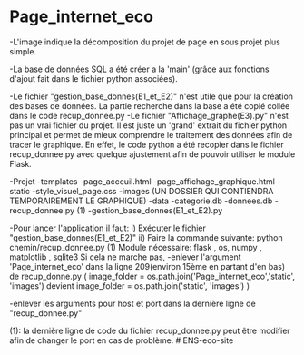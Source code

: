 # Page_internet_eco
-L'image indique la décomposition du projet de page en sous projet plus simple. 

-La base de données SQL a été créer a la 'main' (grâce aux fonctions d'ajout fait dans le fichier python associées). 

-Le fichier "gestion_base_donnes(E1_et_E2)" n'est utile que pour la création des bases de données. La partie recherche dans la base a été copié collée dans le code recup_donnee.py
-Le fichier "Affichage_graphe(E3).py" n'est pas un vrai fichier du projet. Il est juste un 'grand' extrait du fichier python principal et permet de mieux comprendre le traitement des données afin de tracer le graphique.
En effet, le code python a été recopier dans le fichier recup_donnee.py avec quelque ajustement afin de pouvoir utiliser le module Flask.

-Projet
    -templates
        -page_acceuil.html
        -page_affichage_graphique.html
    -static
        -style_visuel_page.css
        -images (UN DOSSIER QUI CONTIENDRA TEMPORAIREMENT LE GRAPHIQUE)
    -data
        -categorie.db
        -donnees.db
    -recup_donnee.py (1) 
    -gestion_base_donnes(E1_et_E2).py

-Pour lancer l'application il faut:
    i) Exécuter le fichier "gestion_base_donnes(E1_et_E2)" 
    ii) Faire la commande suivante: python chemin/recup_donnee.py (1)
Module nécessaire:  flask , os, numpy , matplotlib , sqlite3
Si cela ne marche pas,
-enlever l'argument 'Page_internet_eco' dans la ligne 209(environ 15ème en partant d'en bas) de recup_donne.py 
( image_folder = os.path.join('Page_internet_eco','static', 'images') devient   image_folder = os.path.join('static', 'images') )

-enlever les arguments pour host et port dans la dernière ligne de "recup_donnee.py"

(1): la dernière ligne de code  du fichier recup_donnee.py peut être modifier afin de changer le port en cas de problème.
#   E N S - e c o - s i t e  
 